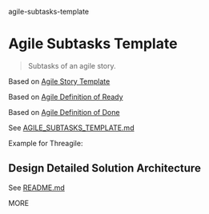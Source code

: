 agile-subtasks-template
# Agile Subtasks Template

> Subtasks of an agile story.

Based on [Agile Story Template](https://github.com/vanHeemstraSystems/agile-story-template)

Based on [Agile Definition of Ready](https://github.com/vanHeemstraSystems/agile_definition_of_ready)

Based on [Agile Definition of Done](https://github.com/vanHeemstraSystems/agile_definition_of_done)

See [AGILE_SUBTASKS_TEMPLATE.md](./AGILE_SUBTASKS_TEMPLATE.md)

Example for Threagile:

## Design Detailed Solution Architecture

See [README.md](./100/README.md)

MORE
